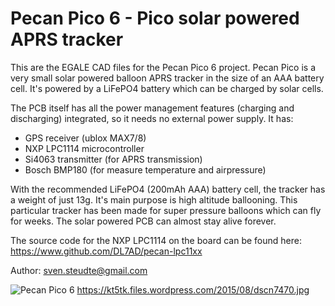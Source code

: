 # Pecan Pico 6 - Pico solar powered APRS tracker

This are the EGALE CAD files for the Pecan Pico 6 project. Pecan Pico is a very small solar powered balloon APRS tracker
in the size of an AAA battery cell. It's powered by a LiFePO4 battery which can be charged by solar cells.

The PCB itself has all the power management features (charging and discharging) integrated, so it needs no external
power supply. It has:
- GPS receiver (ublox MAX7/8)
- NXP LPC1114 microcontroller
- Si4063 transmitter (for APRS transmission)
- Bosch BMP180 (for measure temperature and airpressure)

With the recommended LiFePO4 (200mAh AAA) battery cell, the tracker has a weight of just 13g. It's main
purpose is high altitude ballooning. This particular tracker has been made for super pressure balloons which can fly
for weeks. The solar powered PCB can almost stay alive forever.

The source code for the NXP LPC1114 on the board can be found here: https://www.github.com/DL7AD/pecan-lpc11xx

Author: sven.steudte@gmail.com

![Pecan Pico 6](https://kt5tk.files.wordpress.com/2015/08/dscn7470.jpg?w=800)
https://kt5tk.files.wordpress.com/2015/08/dscn7470.jpg
